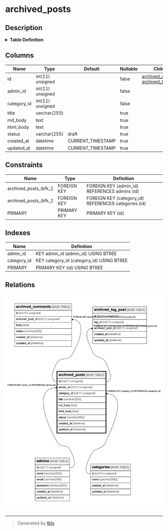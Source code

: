 # archived_posts

## Description

<details>
<summary><strong>Table Definition</strong></summary>

```sql
CREATE TABLE `archived_posts` (
  `id` int(11) unsigned NOT NULL AUTO_INCREMENT,
  `admin_id` int(11) unsigned NOT NULL,
  `category_id` int(11) unsigned NOT NULL,
  `title` varchar(255) DEFAULT NULL,
  `md_body` text,
  `html_body` text,
  `status` varchar(255) DEFAULT 'draft',
  `created_at` datetime DEFAULT CURRENT_TIMESTAMP ON UPDATE CURRENT_TIMESTAMP,
  `updated_at` datetime DEFAULT CURRENT_TIMESTAMP ON UPDATE CURRENT_TIMESTAMP,
  PRIMARY KEY (`id`),
  KEY `admin_id` (`admin_id`),
  KEY `category_id` (`category_id`),
  CONSTRAINT `archived_posts_ibfk_1` FOREIGN KEY (`admin_id`) REFERENCES `admins` (`id`),
  CONSTRAINT `archived_posts_ibfk_2` FOREIGN KEY (`category_id`) REFERENCES `categories` (`id`)
) ENGINE=InnoDB AUTO_INCREMENT=5 DEFAULT CHARSET=utf8
```

</details>

## Columns

| Name        | Type             | Default           | Nullable | Children                                                                            | Parents                     | Comment |
| ----------- | ---------------- | ----------------- | -------- | ----------------------------------------------------------------------------------- | --------------------------- | ------- |
| id          | int(11) unsigned |                   | false    | [archived_comments](archived_comments.md) [archived_tag_post](archived_tag_post.md) |                             |         |
| admin_id    | int(11) unsigned |                   | false    |                                                                                     | [admins](admins.md)         |         |
| category_id | int(11) unsigned |                   | false    |                                                                                     | [categories](categories.md) |         |
| title       | varchar(255)     |                   | true     |                                                                                     |                             |         |
| md_body     | text             |                   | true     |                                                                                     |                             |         |
| html_body   | text             |                   | true     |                                                                                     |                             |         |
| status      | varchar(255)     | draft             | true     |                                                                                     |                             |         |
| created_at  | datetime         | CURRENT_TIMESTAMP | true     |                                                                                     |                             |         |
| updated_at  | datetime         | CURRENT_TIMESTAMP | true     |                                                                                     |                             |         |

## Constraints

| Name                  | Type        | Definition                                           |
| --------------------- | ----------- | ---------------------------------------------------- |
| archived_posts_ibfk_1 | FOREIGN KEY | FOREIGN KEY (admin_id) REFERENCES admins (id)        |
| archived_posts_ibfk_2 | FOREIGN KEY | FOREIGN KEY (category_id) REFERENCES categories (id) |
| PRIMARY               | PRIMARY KEY | PRIMARY KEY (id)                                     |

## Indexes

| Name        | Definition                                |
| ----------- | ----------------------------------------- |
| admin_id    | KEY admin_id (admin_id) USING BTREE       |
| category_id | KEY category_id (category_id) USING BTREE |
| PRIMARY     | PRIMARY KEY (id) USING BTREE              |

## Relations

![er](archived_posts.png)

---

> Generated by [tbls](https://github.com/k1LoW/tbls)
